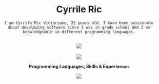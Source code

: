 <div align="center">
<h1>Cyrrile Ric</h1>
<code>I am Cyrrile Ric Victoriano, 22 years old. I have been passionate about developing software since I was in grade school and I am knowledgeable in different programming languages.</code>

## <picture><img src="https://user-images.githubusercontent.com/74038190/242390524-0c7eb6ed-663b-4ce4-bfbd-18239a38ba1b.gif"></picture>

![](https://komarev.com/ghpvc/?username=praryo&color=11116f&style=for-the-badge)

<b>Programming Languages, Skills & Experience:</b>

<p>
    <a href="https://skillicons.dev">
        <img src="https://skillicons.dev/icons?i=au,autocad,azure,aws,bootstrap,c,cs,cpp,cloudflare,codepen,css,discord,bots,docker,dotnet,eclipse,git,github,githubactions,gitlab,grafana,html,instagram,java,js,jquery,laravel,linkedin,linux,lua,mysql,nginx,nodejs,php,py,regex,replit,sass,stackoverflow,svg,tailwind,twitter,ts,vercel,visualstudio,vscode" />
    </a>
</p>
</div>

<!--
**Praryo/Praryo** is a ✨ _special_ ✨ repository because its `README.md` (this file) appears on your GitHub profile.

Here are some ideas to get you started:

- 🔭 I’m currently working on ...
- 🌱 I’m currently learning ...
- 👯 I’m looking to collaborate on ...
- 🤔 I’m looking for help with ...
- 💬 Ask me about ...
- 📫 How to reach me: ...
- 😄 Pronouns: ...
- ⚡ Fun fact: ...
-->
